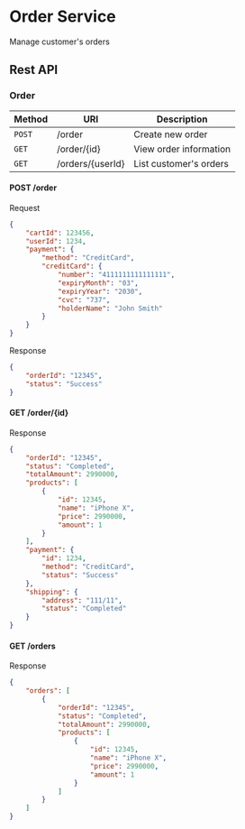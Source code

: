 # Order Service

Manage customer's orders

## Rest API

### Order

Method      | URI                           | Description                           |
----------- | ----------------------------- | ------------------------------------- |
`POST`      | /order                        | Create new order                      |
`GET`       | /order/{id}                   | View order information                |
`GET`       | /orders/{userId}              | List customer's orders                |

#### POST /order

Request

```json
{
    "cartId": 123456,
    "userId": 1234,
    "payment": {
        "method": "CreditCard",
        "creditCard": {
            "number": "4111111111111111",
            "expiryMonth": "03",
            "expiryYear": "2030",
            "cvc": "737",
            "holderName": "John Smith"
        }
    }
}
```

Response

```json
{
    "orderId": "12345",
    "status": "Success"
}
```

#### GET /order/{id}

Response

```json
{
    "orderId": "12345",
    "status": "Completed",
    "totalAmount": 2990000,
    "products": [
        {
            "id": 12345,
            "name": "iPhone X",
            "price": 2990000,
            "amount": 1
        }
    ],
    "payment": {
        "id": 1234,
        "method": "CreditCard",
        "status": "Success"
    },
    "shipping": {
        "address": "111/11",
        "status": "Completed"
    }
}
```

#### GET /orders

Response

```json
{
    "orders": [
        {
            "orderId": "12345",
            "status": "Completed",
            "totalAmount": 2990000,
            "products": [
                {
                    "id": 12345,
                    "name": "iPhone X",
                    "price": 2990000,
                    "amount": 1
                }
            ]
        }
    ]
}
```
